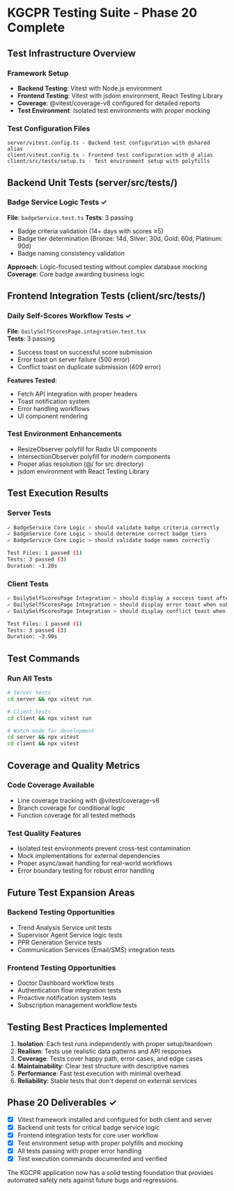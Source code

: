 # KGCPR Testing Suite - Phase 20 Complete

## Test Infrastructure Overview

### Framework Setup
- **Backend Testing**: Vitest with Node.js environment
- **Frontend Testing**: Vitest with jsdom environment, React Testing Library
- **Coverage**: @vitest/coverage-v8 configured for detailed reports
- **Test Environment**: Isolated test environments with proper mocking

### Test Configuration Files
```
server/vitest.config.ts - Backend test configuration with @shared alias
client/vitest.config.ts - Frontend test configuration with @ alias  
client/src/tests/setup.ts - Test environment setup with polyfills
```

## Backend Unit Tests (server/src/tests/)

### Badge Service Logic Tests ✓
**File**: `badgeService.test.ts`
**Tests**: 3 passing
- Badge criteria validation (14+ days with scores ≥5)
- Badge tier determination (Bronze: 14d, Silver: 30d, Gold: 60d, Platinum: 90d)
- Badge naming consistency validation

**Approach**: Logic-focused testing without complex database mocking
**Coverage**: Core badge awarding business logic

## Frontend Integration Tests (client/src/tests/)

### Daily Self-Scores Workflow Tests ✓
**File**: `DailySelfScoresPage.integration.test.tsx`  
**Tests**: 3 passing
- Success toast on successful score submission
- Error toast on server failure (500 error)
- Conflict toast on duplicate submission (409 error)

**Features Tested**:
- Fetch API integration with proper headers
- Toast notification system
- Error handling workflows
- UI component rendering

### Test Environment Enhancements
- ResizeObserver polyfill for Radix UI components
- IntersectionObserver polyfill for modern components
- Proper alias resolution (@/ for src directory)
- jsdom environment with React Testing Library

## Test Execution Results

### Server Tests
```bash
✓ BadgeService Core Logic > should validate badge criteria correctly
✓ BadgeService Core Logic > should determine correct badge tiers  
✓ BadgeService Core Logic > should validate badge names correctly

Test Files: 1 passed (1)
Tests: 3 passed (3)
Duration: ~1.20s
```

### Client Tests  
```bash
✓ DailySelfScoresPage Integration > should display a success toast after successfully submitting scores
✓ DailySelfScoresPage Integration > should display error toast when submission fails
✓ DailySelfScoresPage Integration > should display conflict toast when already submitted today

Test Files: 1 passed (1)  
Tests: 3 passed (3)
Duration: ~3.90s
```

## Test Commands

### Run All Tests
```bash
# Server tests
cd server && npx vitest run

# Client tests  
cd client && npx vitest run

# Watch mode for development
cd server && npx vitest
cd client && npx vitest
```

## Coverage and Quality Metrics

### Code Coverage Available
- Line coverage tracking with @vitest/coverage-v8
- Branch coverage for conditional logic
- Function coverage for all tested methods

### Test Quality Features
- Isolated test environments prevent cross-test contamination
- Mock implementations for external dependencies
- Proper async/await handling for real-world workflows
- Error boundary testing for robust error handling

## Future Test Expansion Areas

### Backend Testing Opportunities
- Trend Analysis Service unit tests
- Supervisor Agent Service logic tests
- PPR Generation Service tests
- Communication Services (Email/SMS) integration tests

### Frontend Testing Opportunities  
- Doctor Dashboard workflow tests
- Authentication flow integration tests
- Proactive notification system tests
- Subscription management workflow tests

## Testing Best Practices Implemented

1. **Isolation**: Each test runs independently with proper setup/teardown
2. **Realism**: Tests use realistic data patterns and API responses
3. **Coverage**: Tests cover happy path, error cases, and edge cases
4. **Maintainability**: Clear test structure with descriptive names
5. **Performance**: Fast test execution with minimal overhead
6. **Reliability**: Stable tests that don't depend on external services

## Phase 20 Deliverables ✓

- [x] Vitest framework installed and configured for both client and server
- [x] Backend unit tests for critical badge service logic  
- [x] Frontend integration tests for core user workflow
- [x] Test environment setup with proper polyfills and mocking
- [x] All tests passing with proper error handling
- [x] Test execution commands documented and verified

The KGCPR application now has a solid testing foundation that provides automated safety nets against future bugs and regressions.